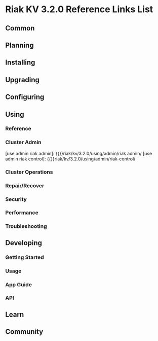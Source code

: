 
# Riak KV 3.2.0 Reference Links List


## Common

[downloads]: {{<baseurl>}}riak/kv/3.2.0/downloads/
[install index]: {{<baseurl>}}riak/kv/3.2.0/setup/installing
[upgrade index]: {{<baseurl>}}riak/kv/3.2.0/upgrading
[plan index]: {{<baseurl>}}riak/kv/3.2.0/planning
[config index]: {{<baseurl>}}riak/kv/3.2.0/using/configuring/
[config reference]: {{<baseurl>}}riak/kv/3.2.0/configuring/reference/
[manage index]: {{<baseurl>}}riak/kv/3.2.0/using/managing
[performance index]: {{<baseurl>}}riak/kv/3.2.0/using/performance
[glossary vnode]: {{<baseurl>}}riak/kv/3.2.0/learn/glossary/#vnode
[contact basho]: https://www.tiot.jp/en/about-us/contact-us/


## Planning

[plan index]: {{<baseurl>}}riak/kv/3.2.0/setup/planning
[plan start]: {{<baseurl>}}riak/kv/3.2.0/setup/planning/start
[plan backend]: {{<baseurl>}}riak/kv/3.2.0/setup/planning/backend
[plan backend bitcask]: {{<baseurl>}}riak/kv/3.2.0/setup/planning/backend/bitcask
[plan backend leveldb]: {{<baseurl>}}riak/kv/3.2.0/setup/planning/backend/leveldb
[plan backend leveled]: {{<baseurl>}}riak/kv/3.2.0/setup/planning/backend/leveled
[plan backend memory]: {{<baseurl>}}riak/kv/3.2.0/setup/planning/backend/memory
[plan backend multi]: {{<baseurl>}}riak/kv/3.2.0/setup/planning/backend/multi
[plan cluster capacity]: {{<baseurl>}}riak/kv/3.2.0/setup/planning/cluster-capacity
[plan bitcask capacity]: {{<baseurl>}}riak/kv/3.2.0/setup/planning/bitcask-capacity-calc
[plan best practices]: {{<baseurl>}}riak/kv/3.2.0/setup/planning/best-practices
[plan future]: {{<baseurl>}}riak/kv/3.2.0/setup/planning/future


## Installing

[install index]: {{<baseurl>}}riak/kv/3.2.0/setup/installing
[install aws]: {{<baseurl>}}riak/kv/3.2.0/setup/installing/amazon-web-services
[install debian & ubuntu]: {{<baseurl>}}riak/kv/3.2.0/setup/installing/debian-ubuntu
[install freebsd]: {{<baseurl>}}riak/kv/3.2.0/setup/installing/freebsd
[install mac osx]: {{<baseurl>}}riak/kv/3.2.0/setup/installing/mac-osx
[install rhel & centos]: {{<baseurl>}}riak/kv/3.2.0/setup/installing/rhel-centos
[install smartos]: {{<baseurl>}}riak/kv/3.2.0/setup/installing/smartos
[install solaris]: {{<baseurl>}}riak/kv/3.2.0/setup/installing/solaris
[install suse]: {{<baseurl>}}riak/kv/3.2.0/setup/installing/suse
[install windows azure]: {{<baseurl>}}riak/kv/3.2.0/setup/installing/windows-azure

[install source index]: {{<baseurl>}}riak/kv/3.2.0/setup/installing/source
[install source erlang]: {{<baseurl>}}riak/kv/3.2.0/setup/installing/source/erlang
[install source jvm]: {{<baseurl>}}riak/kv/3.2.0/setup/installing/source/jvm

[install verify]: {{<baseurl>}}riak/kv/3.2.0/setup/installing/verify


## Upgrading

[upgrade index]: {{<baseurl>}}riak/kv/3.2.0/setup/upgrading
[upgrade checklist]: {{<baseurl>}}riak/kv/3.2.0/setup/upgrading/checklist
[upgrade version]: {{<baseurl>}}riak/kv/3.2.0/setup/upgrading/version
[upgrade cluster]: {{<baseurl>}}riak/kv/3.2.0/setup/upgrading/cluster
[upgrade mdc]: {{<baseurl>}}riak/kv/3.2.0/setup/upgrading/multi-datacenter
[upgrade downgrade]: {{<baseurl>}}riak/kv/3.2.0/setup/downgrade


## Configuring

[config index]: {{<baseurl>}}riak/kv/3.2.0/configuring
[config basic]: {{<baseurl>}}riak/kv/3.2.0/configuring/basic
[config backend]: {{<baseurl>}}riak/kv/3.2.0/configuring/backend
[config manage]: {{<baseurl>}}riak/kv/3.2.0/configuring/managing
[config reference]: {{<baseurl>}}riak/kv/3.2.0/configuring/reference/
[config strong consistency]: {{<baseurl>}}riak/kv/3.2.0/configuring/strong-consistency
[config load balance]: {{<baseurl>}}riak/kv/3.2.0/configuring/load-balancing-proxy
[config mapreduce]: {{<baseurl>}}riak/kv/3.2.0/configuring/mapreduce

[config v3 mdc]: {{<baseurl>}}riak/kv/3.2.0/configuring/v3-multi-datacenter
[config v3 nat]: {{<baseurl>}}riak/kv/3.2.0/configuring/v3-multi-datacenter/nat
[config v3 quickstart]: {{<baseurl>}}riak/kv/3.2.0/configuring/v3-multi-datacenter/quick-start
[config v3 ssl]: {{<baseurl>}}riak/kv/3.2.0/configuring/v3-multi-datacenter/ssl

[config v2 mdc]: {{<baseurl>}}riak/kv/3.2.0/configuring/v2-multi-datacenter
[config v2 nat]: {{<baseurl>}}riak/kv/3.2.0/configuring/v2-multi-datacenter/nat
[config v2 quickstart]: {{<baseurl>}}riak/kv/3.2.0/configuring/v2-multi-datacenter/quick-start
[config v2 ssl]: {{<baseurl>}}riak/kv/3.2.0/configuring/v2-multi-datacenter/ssl



## Using

[use index]: {{<baseurl>}}riak/kv/3.2.0/using/
[use admin commands]: {{<baseurl>}}riak/kv/3.2.0/using/cluster-admin-commands
[use running cluster]: {{<baseurl>}}riak/kv/3.2.0/using/running-a-cluster

### Reference

[use ref custom code]: {{<baseurl>}}riak/kv/3.2.0/using/reference/custom-code
[use ref handoff]: {{<baseurl>}}riak/kv/3.2.0/using/reference/handoff
[use ref monitoring]: {{<baseurl>}}riak/kv/3.2.0/using/reference/statistics-monitoring
[use ref 2i]: {{<baseurl>}}riak/kv/3.2.0/using/reference/secondary-indexes
[use ref snmp]: {{<baseurl>}}riak/kv/3.2.0/using/reference/snmp
[use ref strong consistency]: {{<baseurl>}}riak/kv/3.2.0/using/reference/strong-consistency
[use ref jmx]: {{<baseurl>}}riak/kv/3.2.0/using/reference/jmx
[use ref obj del]: {{<baseurl>}}riak/kv/3.2.0/using/reference/object-deletion/
[use ref v3 mdc]: {{<baseurl>}}riak/kv/3.2.0/using/reference/v3-multi-datacenter
[use ref v2 mdc]: {{<baseurl>}}riak/kv/3.2.0/using/reference/v2-multi-datacenter

### Cluster Admin

[use admin index]: {{<baseurl>}}riak/kv/3.2.0/using/admin/
[use admin commands]: {{<baseurl>}}riak/kv/3.2.0/using/admin/commands/
[use admin riak cli]: {{<baseurl>}}riak/kv/3.2.0/using/admin/riak-cli/
[use admin riak admin]: {{<baseurl>}}riak/kv/3.2.0/using/admin/riak admin/
[use admin riak control]: {{<baseurl>}}riak/kv/3.2.0/using/admin/riak-control/

### Cluster Operations

[cluster ops add remove node]: {{<baseurl>}}riak/kv/3.2.0/using/cluster-operations/adding-removing-nodes
[cluster ops inspect node]: {{<baseurl>}}riak/kv/3.2.0/using/cluster-operations/inspecting-node
[cluster ops change info]: {{<baseurl>}}riak/kv/3.2.0/using/cluster-operations/changing-cluster-info
[cluster ops load balance]: {{<baseurl>}}riak/kv/3.2.0/configuring/load-balancing-proxy
[cluster ops bucket types]: {{<baseurl>}}riak/kv/3.2.0/using/cluster-operations/bucket-types
[cluster ops handoff]: {{<baseurl>}}riak/kv/3.2.0/using/cluster-operations/handoff
[cluster ops log]: {{<baseurl>}}riak/kv/3.2.0/using/cluster-operations/logging
[cluster ops obj del]: {{<baseurl>}}riak/kv/3.2.0/using/reference/object-deletion
[cluster ops backup]: {{<baseurl>}}riak/kv/3.2.0/using/cluster-operations/backing-up
[cluster ops mdc]: {{<baseurl>}}riak/kv/3.2.0/using/cluster-operations/v3-multi-datacenter
[cluster ops strong consistency]: {{<baseurl>}}riak/kv/3.2.0/using/cluster-operations/strong-consistency
[cluster ops 2i]: {{<baseurl>}}riak/kv/3.2.0/using/reference/secondary-indexes
[cluster ops v3 mdc]: {{<baseurl>}}riak/kv/3.2.0/using/cluster-operations/v3-multi-datacenter
[cluster ops v2 mdc]: {{<baseurl>}}riak/kv/3.2.0/using/cluster-operations/v2-multi-datacenter

### Repair/Recover

[repair recover index]: {{<baseurl>}}riak/kv/3.2.0/using/repair-recovery
[repair recover index]: {{<baseurl>}}riak/kv/3.2.0/using/repair-recovery/failure-recovery/

### Security

[security index]: {{<baseurl>}}riak/kv/3.2.0/using/security/
[security basics]: {{<baseurl>}}riak/kv/3.2.0/using/security/basics
[security managing]: {{<baseurl>}}riak/kv/3.2.0/using/security/managing-sources/

### Performance

[perf index]: {{<baseurl>}}riak/kv/3.2.0/using/performance/
[perf benchmark]: {{<baseurl>}}riak/kv/3.2.0/using/performance/benchmarking
[perf open files]: {{<baseurl>}}riak/kv/3.2.0/using/performance/open-files-limit/
[perf erlang]: {{<baseurl>}}riak/kv/3.2.0/using/performance/erlang
[perf aws]: {{<baseurl>}}riak/kv/3.2.0/using/performance/amazon-web-services
[perf latency checklist]: {{<baseurl>}}riak/kv/3.2.0/using/performance/latency-reduction

### Troubleshooting

[troubleshoot http]: {{<baseurl>}}riak/kv/3.2.0/using/troubleshooting/http-204


## Developing

[dev index]: {{<baseurl>}}riak/kv/3.2.0/developing
[dev client libraries]: {{<baseurl>}}riak/kv/3.2.0/developing/client-libraries
[dev data model]: {{<baseurl>}}riak/kv/3.2.0/developing/data-modeling
[dev data types]: {{<baseurl>}}riak/kv/3.2.0/developing/data-types
[dev kv model]: {{<baseurl>}}riak/kv/3.2.0/developing/key-value-modeling

### Getting Started

[getting started]: {{<baseurl>}}riak/kv/3.2.0/developing/getting-started
[getting started java]: {{<baseurl>}}riak/kv/3.2.0/developing/getting-started/java
[getting started ruby]: {{<baseurl>}}riak/kv/3.2.0/developing/getting-started/ruby
[getting started python]: {{<baseurl>}}riak/kv/3.2.0/developing/getting-started/python
[getting started php]: {{<baseurl>}}riak/kv/3.2.0/developing/getting-started/php
[getting started csharp]: {{<baseurl>}}riak/kv/3.2.0/developing/getting-started/csharp
[getting started nodejs]: {{<baseurl>}}riak/kv/3.2.0/developing/getting-started/nodejs
[getting started erlang]: {{<baseurl>}}riak/kv/3.2.0/developing/getting-started/erlang
[getting started golang]: {{<baseurl>}}riak/kv/3.2.0/developing/getting-started/golang

[obj model java]: {{<baseurl>}}riak/kv/3.2.0/developing/getting-started/java/object-modeling
[obj model ruby]: {{<baseurl>}}riak/kv/3.2.0/developing/getting-started/ruby/object-modeling
[obj model python]: {{<baseurl>}}riak/kv/3.2.0/developing/getting-started/python/object-modeling
[obj model csharp]: {{<baseurl>}}riak/kv/3.2.0/developing/getting-started/csharp/object-modeling
[obj model nodejs]: {{<baseurl>}}riak/kv/3.2.0/developing/getting-started/nodejs/object-modeling
[obj model erlang]: {{<baseurl>}}riak/kv/3.2.0/developing/getting-started/erlang/object-modeling
[obj model golang]: {{<baseurl>}}riak/kv/3.2.0/developing/getting-started/golang/object-modeling

### Usage

[usage index]: {{<baseurl>}}riak/kv/3.2.0/developing/usage
[usage bucket types]: {{<baseurl>}}riak/kv/3.2.0/developing/usage/bucket-types
[usage commit hooks]: {{<baseurl>}}riak/kv/3.2.0/developing/usage/commit-hooks
[usage conflict resolution]: {{<baseurl>}}riak/kv/3.2.0/developing/usage/conflict-resolution
[usage content types]: {{<baseurl>}}riak/kv/3.2.0/developing/usage/content-types
[usage create objects]: {{<baseurl>}}riak/kv/3.2.0/developing/usage/creating-objects
[usage custom extractors]: {{<baseurl>}}riak/kv/3.2.0/developing/usage/custom-extractors
[usage delete objects]: {{<baseurl>}}riak/kv/3.2.0/developing/usage/deleting-objects
[usage mapreduce]: {{<baseurl>}}riak/kv/3.2.0/developing/usage/mapreduce

[usage 2i]: {{<baseurl>}}riak/kv/3.2.0/developing/usage/secondary-indexes
[usage update objects]: {{<baseurl>}}riak/kv/3.2.0/developing/usage/updating-objects

### App Guide

[apps mapreduce]: {{<baseurl>}}riak/kv/3.2.0/developing/app-guide/advanced-mapreduce
[apps replication properties]: {{<baseurl>}}riak/kv/3.2.0/developing/app-guide/replication-properties
[apps strong consistency]: {{<baseurl>}}riak/kv/3.2.0/developing/app-guide/strong-consistency

### API

[dev api backend]: {{<baseurl>}}riak/kv/3.2.0/developing/api/backend
[dev api http]: {{<baseurl>}}riak/kv/3.2.0/developing/api/http
[dev api http status]: {{<baseurl>}}riak/kv/3.2.0/developing/api/http/status
[dev api pbc]: {{<baseurl>}}riak/kv/3.2.0/developing/api/protocol-buffers/


## Learn

[learn new nosql]: {{<baseurl>}}riak/kv/learn/new-to-nosql
[learn use cases]: {{<baseurl>}}riak/kv/learn/use-cases
[learn why riak]: {{<baseurl>}}riak/kv/learn/why-riak-kv

[glossary]: {{<baseurl>}}riak/kv/3.2.0/learn/glossary/
[glossary aae]: {{<baseurl>}}riak/kv/3.2.0/learn/glossary/#active-anti-entropy-aae
[glossary read rep]: {{<baseurl>}}riak/kv/3.2.0/learn/glossary/#read-repair
[glossary vnode]: {{<baseurl>}}riak/kv/3.2.0/learn/glossary/#vnode

[concept aae]: {{<baseurl>}}riak/kv/3.2.0/learn/concepts/active-anti-entropy/
[concept buckets]: {{<baseurl>}}riak/kv/3.2.0/learn/concepts/buckets
[concept cap neg]: {{<baseurl>}}riak/kv/3.2.0/learn/concepts/capability-negotiation
[concept causal context]: {{<baseurl>}}riak/kv/3.2.0/learn/concepts/causal-context
[concept clusters]: {{<baseurl>}}riak/kv/3.2.0/learn/concepts/clusters/
[concept crdts]: {{<baseurl>}}riak/kv/3.2.0/learn/concepts/crdts
[concept eventual consistency]: {{<baseurl>}}riak/kv/3.2.0/learn/concepts/eventual-consistency
[concept keys objects]: {{<baseurl>}}riak/kv/3.2.0/learn/concepts/keys-and-objects
[concept replication]: {{<baseurl>}}riak/kv/3.2.0/learn/concepts/replication
[concept strong consistency]: {{<baseurl>}}riak/kv/3.2.0/using/reference/strong-consistency
[concept vnodes]: {{<baseurl>}}riak/kv/3.2.0/learn/concepts/vnodes



## Community

[community]: {{<baseurl>}}community
[community projects]: {{<baseurl>}}community/projects
[reporting bugs]: {{<baseurl>}}community/reporting-bugs
[taishi]: {{<baseurl>}}community/taishi






